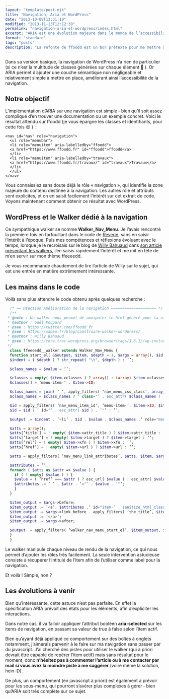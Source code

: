 ```yaml
---
layout: "template/post.njk"
title: "Navigation, Aria et WordPress"
date: "2013-10-09T13:31:19"
modified: "2013-11-13T12:12:38"
permalink: "navigation-aria-et-wordpress/index.html"
excerpt: "ARIA est une évolution majeure dans le monde de l’accessibilité web, mais bien que candidat à la recommandation au W3C depuis 2011 elle est relativement peu implémentée – notamment dans WordPress."
format: "standard"
tags: "posts"
description: "La refonte de ffoodd est un bon prétexte pour me mettre à niveau sur certaines nouveautés, dont ARIA : je connaissais les rôles \"landmarks\" principaux, mais assez peu les autres propriétés et leur utilité. Voilà qui est corrigé !"
---
```

Dans sa version basique, la navigation de WordPress n’a rien de particulier (si ce n’est la multitude de classes générées sur chaque élément 🙁 ). Or ARIA permet d’ajouter une couche sémantique non négligeable et relativement simple à mettre en place, améliorant ainsi l’accessibilité de la navigation.

## Notre objectif

L’implémentation d’ARIA sur une navigation est simple ‐ bien qu’il soit assez compliqué d’en trouver une documentation ou un exemple concret. Voici le résultat attendu sur ffoodd (je vous épargne les classes et identifiants, pour cette fois 😉 ) :

```markup
<nav id="nav" role="navigation">
  <ul role="menubar">
  <li role="menuitem" aria-labelledby="ffoodd">
  <a href="https://www.ffoodd.fr" id="ffoodd">ffoodd</a>
  </li>
  <li role="menuitem" aria-labelledby="travaux">
  <a href="https://www.ffoodd.fr/travaux/" id="travaux">Travaux</a>
  </li>
  </ul> 
</nav>
```

Vous connaissiez sans doute déjà le rôle «&nbsp;navigation&nbsp;», qui identifie la zone majeure du contenu destinée à la navigation. Les autres rôle et attributs sont explicites, et on en saisit facilement l’intérêt sur cet extrait de code. Voyons maintenant comment obtenir ce résultat avec WordPress.

## WordPress et le Walker dédié à la navigation

Ce sympathique walker se nomme **Walker\_Nav\_Menu**. Je l’avais rencontré la première fois en farfouillant dans le code de [Reverie](https://themefortress.com/reverie/ "Reverie - un starter theme pour WordPress (nouvelle fenêtre)"), sans en saisir l’intérêt à l’époque. Puis mes compétences et réflexions évoluant avec le temps, lorsque je le recroisais sur le blog de [Willy Bahuaud](https://twitter.com/willybahuaud "Willy Bahuaud sur Twitter (nouvelle fenêtre)") dans [son article présentant les walkers](https://wabeo.fr/blog/construire-walker-wordpress/ "Construire un walker WordPress (nouvelle fenêtre)"), j’en saisis rapidement l’intérêt et me mit en tête de m’en servir sur mon thème ffeeeedd.

Je vous recommande chaudement de lire l’article de Willy sur le sujet, qui est une entrée en matière extrêmement intéressante.

## Les mains dans le code

Voilà sans plus attendre le code obtenu après quelques recherche :

```php
  /* == @section Amélioration de la navigation ==================== */
  /**
 * @note : Un walker nous permet de amnipuler le html généré pour la navigation afin d’y ajouter les roles aria qui vont bien.
 * @author : Gaël Poupard
 * @see : https://twitter.com/ffoodd_fr
 * @see : https://wabeo.fr/blog/construire-walker-wordpress/
 * @author : Willy Bahuaud
 * @see : https://core.trac.wordpress.org/browser/tags/3.6.1//wp-includes/nav-menu-template.php#L0
 */
  class ffeeeedd__walker extends Walker_Nav_Menu {
  function start_el( &$output, $item, $depth = 1, $args = array(), $id = 0 ) {
  $indent = ( $depth ) ? str_repeat( "\t", $depth ) : ’’;

  $class_names = $value = ’’;

  $classes = empty( $item->classes ) ? array() : (array) $item->classes;
  $classes[] = ’menu-item-’ . $item->ID;

  $class_names = join( ’ ’, apply_filters( ’nav_menu_css_class’, array_filter( $classes ), $item, $args ) );
  $class_names = $class_names ? ’ class="’ . esc_attr( $class_names ) . ’"’ : ’’;

  $id = apply_filters( ’nav_menu_item_id’, ’menu-item-’. $item->ID, $item, $args );
  $id = $id ? ’ id="’ . esc_attr( $id ) . ’"’ : ’’;

  $output .= $indent . ’<li’ . $id . $value . $class_names .’ role="menuitem" aria-labelledby="item-’ . sanitize_html_class( apply_filters( ’the_title’, $item->title, $item->ID ) ) . ’">’;

  $atts = array();
  $atts[’title’] = ! empty( $item->attr_title ) ? $item->attr_title : ’’;
  $atts[’target’] = ! empty( $item->target ) ? $item->target : ’’;
  $atts[’rel’] = ! empty( $item->xfn ) ? $item->xfn : ’’;
  $atts[’href’] = ! empty( $item->url ) ? $item->url : ’’;

  $atts = apply_filters( ’nav_menu_link_attributes’, $atts, $item, $args );

  $attributes = ’’;
  foreach ( $atts as $attr => $value ) {
    if ( ! empty( $value ) ) {
    $value = ( ’href’ === $attr ) ? esc_url( $value ) : esc_attr( $value );
    $attributes .= ’ ’ . $attr . ’="’ . $value . ’"’;
    }
  }

  $item_output = $args->before;
  $item_output .= ’<a’. $attributes .’ id="item-’ . sanitize_html_class( apply_filters( ’the_title’, $item->title, $item->ID ) ) . ’">’;
  $item_output .= $args->link_before . apply_filters( ’the_title’, $item->title, $item->ID ) . $args->link_after;
  $item_output .= ’</a>’;
  $item_output .= $args->after;

  $output .= apply_filters( ’walker_nav_menu_start_el’, $item_output, $item, $depth, $args );
  }
  }
```

Le walker manipule chaque niveau de rendu de la navigation, ce qui nous permet d’ajouter les rôles très facilement. La seule intervention astucieuse consiste à récupérer l’intitulé de l’item afin de l’utiliser comme label pour la navigation.

Et voilà ! Simple, non ?

## Les évolutions à venir

Bien qu’intéressante, cette astuce n’est pas parfaite. En effet la spécification ARIA prévoit des états pour les éléments, afin d’expliciter les interactions.

Dans notre cas, il va falloir appliquer l’attribut booléen **aria-selected** sur les items de navigation, en passant sa valeur de true à false selon l’item actif.

Bien qu’ayant déjà appliqué ce comportement sur des boîtes à onglets notamment, j’aimerais parvenir à le faire sur ma navigation sans passer par du javascript. J’ai cherché des pistes pour utiliser le walker (qui à priori devrait être capable de repérer l’item actif) mais sans résultat pour le moment, donc **n’hésitez pas à commenter l’article ou à me contacter par mail si vous avez la moindre piste à me suggérer** (voire même la solution, hein :D).

De plus, un comportement (en javascript à priori) est également à prévoir pour les sous-menu, qui pourront s’avérer plus complexes à gérer ‐ bien qu’ARIA soit très complète sur ce sujet.

